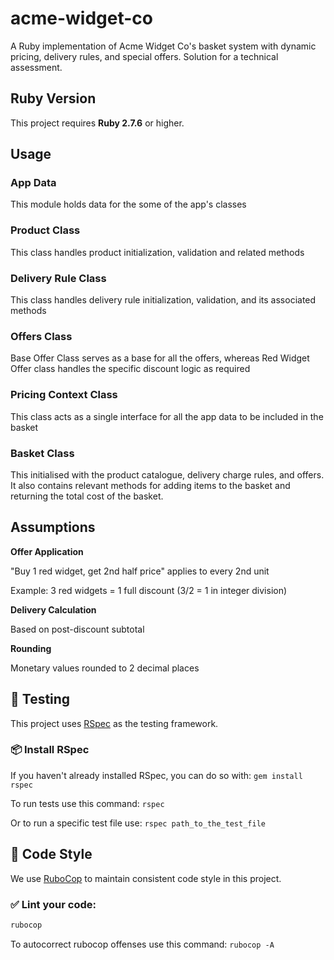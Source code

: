# acme-widget-co
A Ruby implementation of Acme Widget Co's basket system with dynamic pricing, delivery rules, and special offers. Solution for a technical assessment.

## Ruby Version

This project requires **Ruby 2.7.6** or higher.

## Usage

### App Data
This module holds data for the some of the app's classes
### Product Class
This class handles product initialization, validation and related methods
### Delivery Rule Class
This class handles delivery rule initialization, validation, and its associated methods
### Offers Class
Base Offer Class serves as a base for all the offers, whereas Red Widget Offer class handles the specific discount logic as required
### Pricing Context Class
This class acts as a single interface for all the app data to be included in the basket
### Basket Class
This initialised with the product catalogue, delivery charge rules, and offers. It also contains relevant methods for adding items to the basket and returning the total cost of the basket.

## Assumptions

**Offer Application**

"Buy 1 red widget, get 2nd half price" applies to every 2nd unit

Example: 3 red widgets = 1 full discount (3/2 = 1 in integer division)

**Delivery Calculation**

Based on post-discount subtotal

**Rounding**

Monetary values rounded to 2 decimal places

## 🧪 Testing

This project uses [RSpec](https://rspec.info/) as the testing framework.

### 📦 Install RSpec

If you haven't already installed RSpec, you can do so with: `gem install rspec`

To run tests use this command: `rspec`

Or to run a specific test file use: `rspec path_to_the_test_file`

## 🧹 Code Style

We use [RuboCop](https://github.com/rubocop/rubocop) to maintain consistent code style in this project.

### ✅ Lint your code:

```bash
rubocop
```

To autocorrect rubocop offenses use this command: `rubocop -A`
